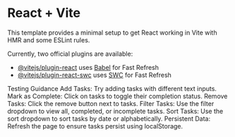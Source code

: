 # React + Vite

This template provides a minimal setup to get React working in Vite with HMR and some ESLint rules.

Currently, two official plugins are available:

- [@vitejs/plugin-react](https://github.com/vitejs/vite-plugin-react/blob/main/packages/plugin-react/README.md) uses [Babel](https://babeljs.io/) for Fast Refresh
- [@vitejs/plugin-react-swc](https://github.com/vitejs/vite-plugin-react-swc) uses [SWC](https://swc.rs/) for Fast Refresh


Testing Guidance 
Add Tasks: Try adding tasks with different text inputs.
Mark as Complete: Click on tasks to toggle their completion status.
Remove Tasks: Click the remove button next to tasks.
Filter Tasks: Use the filter dropdown to view all, completed, or incomplete tasks.
Sort Tasks: Use the sort dropdown to sort tasks by date or alphabetically.
Persistent Data: Refresh the page to ensure tasks persist using localStorage.
